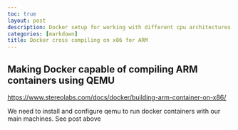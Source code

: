 ```yaml
---
toc: true
layout: post
description: Docker setup for working with different cpu architectures
categories: [markdown]
title: Docker cross compiling on x86 for ARM
---
```


## Making Docker capable of compiling ARM containers using QEMU
https://www.stereolabs.com/docs/docker/building-arm-container-on-x86/


We need to install and configure qemu to run docker containers with our main machines. See post above 
